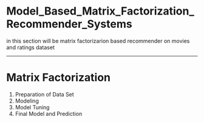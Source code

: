 # Model_Based_Matrix_Factorization_Recommender_Systems
in this section will be matrix factorizarion based recommender on movies and ratings dataset

__________________

# Matrix Factorization

  1. Preparation of Data Set
  2. Modeling
  3. Model Tuning
  4. Final Model and Prediction
